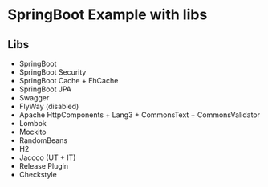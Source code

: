 # SpringBoot Example with libs

## Libs

* SpringBoot
* SpringBoot Security
* SpringBoot Cache + EhCache
* SpringBoot JPA
* Swagger
* FlyWay (disabled)
* Apache HttpComponents + Lang3 + CommonsText + CommonsValidator
* Lombok
* Mockito
* RandomBeans
* H2
* Jacoco (UT + IT)
* Release Plugin
* Checkstyle